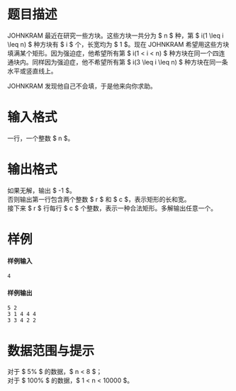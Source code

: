 
# 题目描述

JOHNKRAM 最近在研究一些方块。这些方块一共分为 $ n $ 种，第 $ i(1 \leq i \leq n) $ 种方块有 $ i $ 个，长宽均为 $ 1 $。现在 JOHNKRAM 希望用这些方块填满某个矩形。因为强迫症，他希望所有第 $ i(1 < i < n) $ 种方块在同一个四连通块内。同样因为强迫症，他不希望所有第 $ i(3 \leq i \leq n) $ 种方块在同一条水平或竖直线上。

JOHNKRAM 发现他自己不会填，于是他来向你求助。

# 输入格式

一行，一个整数 $ n $。

# 输出格式

如果无解，输出 $ -1 $。  
否则输出第一行包含两个整数 $ r $ 和 $ c $，表示矩形的长和宽。  
接下来 $ r $ 行每行 $ c $ 个整数，表示一种合法矩形。多解输出任意一个。

# 样例

#### 样例输入
```plain
4
```

#### 样例输出
```plain
5 2
3 1 4 4 4
3 3 4 2 2
```

# 数据范围与提示

对于 $ 5\% $ 的数据，$ n < 8 $；  
对于 $ 100\% $ 的数据，$ 1 < n < 10000 $。

